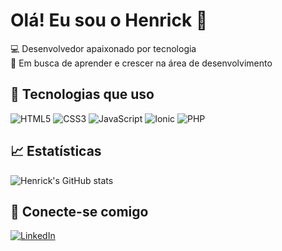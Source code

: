 # Olá! Eu sou o Henrick 👋

💻 Desenvolvedor apaixonado por tecnologia  
🚀 Em busca de aprender e crescer na área de desenvolvimento

## 🔧 Tecnologias que uso
![HTML5](https://img.shields.io/badge/HTML5-E34F26?logo=html5&logoColor=white)
![CSS3](https://img.shields.io/badge/CSS3-1572B6?logo=css3&logoColor=white)
![JavaScript](https://img.shields.io/badge/JavaScript-F7DF1E?logo=javascript&logoColor=black)
![Ionic](https://img.shields.io/badge/Ionic-3880FF?logo=ionic&logoColor=white)
![PHP](https://img.shields.io/badge/PHP-777BB4?logo=php&logoColor=white)

## 📈 Estatísticas
![Henrick's GitHub stats](https://github-readme-stats.vercel.app/api?username=HenrickSilva04&show_icons=true&theme=tokyonight)

## 🔗 Conecte-se comigo
[![LinkedIn](https://img.shields.io/badge/LinkedIn-blue?logo=linkedin&logoColor=white)](https://www.linkedin.com/in/seu-usuario)
